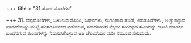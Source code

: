 +++
title = "31 ತೋರ ಮೊಲೆಗಳ"

+++
31. ದಪ್ಪಮೊಲೆಗಳು, ಬಳುಕುವ ಸೊಂಟ, ಜಘನಗಳು, ನುಣುಪಾದ ತೊಡೆ, ಕಿರುತೊಡೆಗಳು , ಅಚ್ಚುಕಟ್ಟಾದ ಪಾದುಕೆಯನ್ನು ಮೆಟ್ಟಿ ಹಂಸಗತಿಯಿಂದ ನಡೆಯುವ, ಸುಂದರಿಯರ ಮೈಯ ಸುಗಂಧದ ಸವಿಯನ್ನು ಲೂಟಿ ಮಾಡಲು ಬಂದೆರಗುವ ತುಂಬಿಗಳನ್ನು ನಿವಾರಿಸಿಕೊಳ್ಳುವ ಅತಿ ಚೆಲುವೆಯರ ಸಖೀ ಸಮೂಹ ಸೇರಿದುದು.